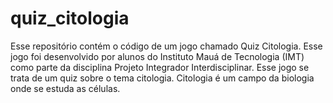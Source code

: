 # quiz_citologia
Esse repositório contém o código de um jogo chamado Quiz Citologia. Esse jogo foi desenvolvido por alunos do Instituto Mauá de Tecnologia (IMT) como parte da disciplina Projeto Integrador Interdisciplinar. Esse jogo se trata de um quiz sobre o tema citologia. Citologia é um campo da biologia onde se estuda as células.
